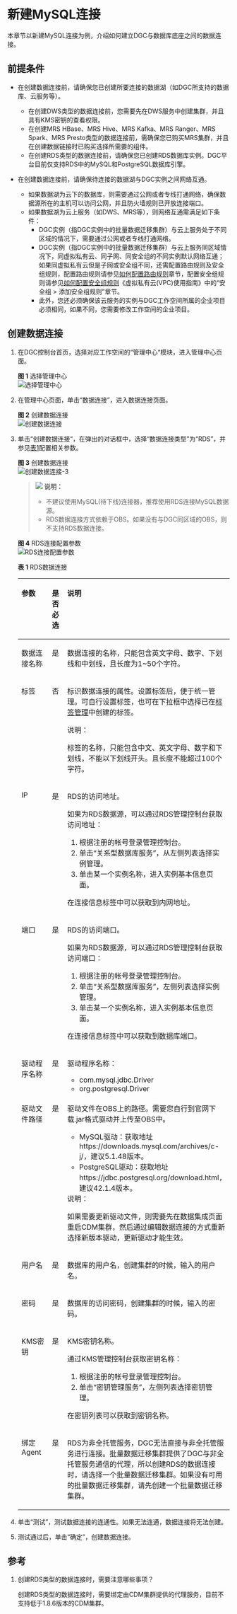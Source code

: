 # 新建MySQL连接<a name="dgc_01_0353"></a>

本章节以新建MySQL连接为例，介绍如何建立DGC与数据库底座之间的数据连接。

## 前提条件<a name="section592741692718"></a>

-   在创建数据连接前，请确保您已创建所要连接的数据湖（如DGC所支持的数据库、云服务等）。
    -   在创建DWS类型的数据连接前，您需要先在DWS服务中创建集群，并且具有KMS密钥的查看权限。
    -   在创建MRS HBase、MRS Hive、MRS Kafka、MRS Ranger、MRS Spark、MRS Presto类型的数据连接前，需确保您已购买MRS集群，并且在创建数据链接时已购买选择所需要的组件。
    -   在创建RDS类型的数据连接前，请确保您已创建RDS数据库实例。DGC平台目前仅支持RDS中的MySQL和PostgreSQL数据库引擎。

-   在创建数据连接前，请确保待连接的数据湖与DGC实例之间网络互通。
    -   如果数据湖为云下的数据库，则需要通过公网或者专线打通网络，确保数据源所在的主机可以访问公网，并且防火墙规则已开放连接端口。
    -   如果数据湖为云上服务（如DWS、MRS等），则网络互通需满足如下条件：
        -   DGC实例（指DGC实例中的批量数据迁移集群）与云上服务处于不同区域的情况下，需要通过公网或者专线打通网络。
        -   DGC实例（指DGC实例中的批量数据迁移集群）与云上服务同区域情况下，同虚拟私有云、同子网、同安全组的不同实例默认网络互通；如果同虚拟私有云但是子网或安全组不同，还需配置路由规则及安全组规则，配置路由规则请参见[如何配置路由规则](https://support.huaweicloud.com/bestpractice-vpc/bestpractice_0009.html#bestpractice_0009__zh-cn_topic_0252060877_li16617547103419)章节，配置安全组规则请参见[如何配置安全组规则](https://support.huaweicloud.com/usermanual-ecs/zh-cn_topic_0140323152.html)《虚拟私有云\(VPC\)使用指南》中的“安全组 \> 添加安全组规则”章节。
        -   此外，您还必须确保该云服务的实例与DGC工作空间所属的企业项目必须相同，如果不同，您需要修改工作空间的企业项目。



## 创建数据连接<a name="section17688932182719"></a>

1.  在DGC控制台首页，选择对应工作空间的“管理中心“模块，进入管理中心页面。

    **图 1**  选择管理中心<a name="dgc_01_0009_fig11331320153513"></a>  
    ![](figures/选择管理中心.png "选择管理中心")


1.  在管理中心页面，单击“数据连接”，进入数据连接页面。

    **图 2**  创建数据连接<a name="dgc_01_0009_fig112561281915"></a>  
    ![](figures/创建数据连接.png "创建数据连接")


1.  单击“创建数据连接“，在弹出的对话框中，选择“数据连接类型”为“RDS”，并参见[表1](#table11826143220444)配置相关参数。

    **图 3**  创建数据连接<a name="fig1211720318207"></a>  
    ![](figures/创建数据连接-3.png "创建数据连接-3")

    >![](public_sys-resources/icon-note.gif) **说明：** 
    >-   不建议使用MySQL\(待下线\)连接器，推荐使用RDS连接MySQL数据源。
    >-   RDS数据连接方式依赖于OBS。如果没有与DGC同区域的OBS，则不支持RDS数据连接。

    **图 4**  RDS连接配置参数<a name="fig7305656113816"></a>  
    ![](figures/RDS连接配置参数.png "RDS连接配置参数")

    **表 1**  RDS数据连接

    <a name="table11826143220444"></a>
    <table><thead align="left"><tr id="dgc_01_0009_zh-cn_topic_0141836082_row14785613295"><th class="cellrowborder" valign="top" width="21.18%" id="mcps1.2.4.1.1"><p id="dgc_01_0009_zh-cn_topic_0141836082_p77135618295"><a name="dgc_01_0009_zh-cn_topic_0141836082_p77135618295"></a><a name="dgc_01_0009_zh-cn_topic_0141836082_p77135618295"></a>参数</p>
    </th>
    <th class="cellrowborder" valign="top" width="9.47%" id="mcps1.2.4.1.2"><p id="dgc_01_0009_zh-cn_topic_0141836082_p6712562296"><a name="dgc_01_0009_zh-cn_topic_0141836082_p6712562296"></a><a name="dgc_01_0009_zh-cn_topic_0141836082_p6712562296"></a>是否必选</p>
    </th>
    <th class="cellrowborder" valign="top" width="69.35%" id="mcps1.2.4.1.3"><p id="dgc_01_0009_zh-cn_topic_0141836082_p117756132916"><a name="dgc_01_0009_zh-cn_topic_0141836082_p117756132916"></a><a name="dgc_01_0009_zh-cn_topic_0141836082_p117756132916"></a>说明</p>
    </th>
    </tr>
    </thead>
    <tbody><tr id="dgc_01_0009_zh-cn_topic_0141836082_row14755612299"><td class="cellrowborder" valign="top" width="21.18%" headers="mcps1.2.4.1.1 "><p id="dgc_01_0009_zh-cn_topic_0141836082_p97135682918"><a name="dgc_01_0009_zh-cn_topic_0141836082_p97135682918"></a><a name="dgc_01_0009_zh-cn_topic_0141836082_p97135682918"></a>数据连接名称</p>
    </td>
    <td class="cellrowborder" valign="top" width="9.47%" headers="mcps1.2.4.1.2 "><p id="dgc_01_0009_zh-cn_topic_0141836082_p10815619295"><a name="dgc_01_0009_zh-cn_topic_0141836082_p10815619295"></a><a name="dgc_01_0009_zh-cn_topic_0141836082_p10815619295"></a>是</p>
    </td>
    <td class="cellrowborder" valign="top" width="69.35%" headers="mcps1.2.4.1.3 "><p id="dgc_01_0009_zh-cn_topic_0141836082_p98125614294"><a name="dgc_01_0009_zh-cn_topic_0141836082_p98125614294"></a><a name="dgc_01_0009_zh-cn_topic_0141836082_p98125614294"></a>数据连接的名称，只能包含英文字母、数字、下划线和中划线，且长度为1~50个字符。</p>
    </td>
    </tr>
    <tr id="dgc_01_0009_row16372172795310"><td class="cellrowborder" valign="top" width="21.18%" headers="mcps1.2.4.1.1 "><p id="dgc_01_0009_p13373172711538"><a name="dgc_01_0009_p13373172711538"></a><a name="dgc_01_0009_p13373172711538"></a>标签</p>
    </td>
    <td class="cellrowborder" valign="top" width="9.47%" headers="mcps1.2.4.1.2 "><p id="dgc_01_0009_p237472715316"><a name="dgc_01_0009_p237472715316"></a><a name="dgc_01_0009_p237472715316"></a>否</p>
    </td>
    <td class="cellrowborder" valign="top" width="69.35%" headers="mcps1.2.4.1.3 "><p id="dgc_01_0009_p17374112714538"><a name="dgc_01_0009_p17374112714538"></a><a name="dgc_01_0009_p17374112714538"></a>标识数据连接的属性。设置标签后，便于统一管理。可自行设置标签，也可在下拉框中选择已在<a href="标签管理.md">标签管理</a>中创建的标签。</p>
    <div class="note" id="dgc_01_0009_note1310813585146"><a name="dgc_01_0009_note1310813585146"></a><a name="dgc_01_0009_note1310813585146"></a><span class="notetitle"> 说明： </span><div class="notebody"><p id="dgc_01_0009_p161081258121413"><a name="dgc_01_0009_p161081258121413"></a><a name="dgc_01_0009_p161081258121413"></a>标签的名称，只能包含中文、英文字母、数字和下划线，不能以下划线开头。且长度不能超过100个字符。</p>
    </div></div>
    </td>
    </tr>
    <tr id="dgc_01_0009_zh-cn_topic_0141836082_row26676209301"><td class="cellrowborder" valign="top" width="21.18%" headers="mcps1.2.4.1.1 "><p id="dgc_01_0009_zh-cn_topic_0141836082_p17667152013013"><a name="dgc_01_0009_zh-cn_topic_0141836082_p17667152013013"></a><a name="dgc_01_0009_zh-cn_topic_0141836082_p17667152013013"></a>IP</p>
    </td>
    <td class="cellrowborder" valign="top" width="9.47%" headers="mcps1.2.4.1.2 "><p id="dgc_01_0009_zh-cn_topic_0141836082_p366762043017"><a name="dgc_01_0009_zh-cn_topic_0141836082_p366762043017"></a><a name="dgc_01_0009_zh-cn_topic_0141836082_p366762043017"></a>是</p>
    </td>
    <td class="cellrowborder" valign="top" width="69.35%" headers="mcps1.2.4.1.3 "><p id="dgc_01_0009_zh-cn_topic_0141836082_p184519401478"><a name="dgc_01_0009_zh-cn_topic_0141836082_p184519401478"></a><a name="dgc_01_0009_zh-cn_topic_0141836082_p184519401478"></a>RDS的访问地址。</p>
    <p id="dgc_01_0009_zh-cn_topic_0141836082_p168692405472"><a name="dgc_01_0009_zh-cn_topic_0141836082_p168692405472"></a><a name="dgc_01_0009_zh-cn_topic_0141836082_p168692405472"></a>如果为RDS数据源，可以通过RDS管理控制台获取访问地址：</p>
    <a name="dgc_01_0009_zh-cn_topic_0141836082_ol126164591245"></a><a name="dgc_01_0009_zh-cn_topic_0141836082_ol126164591245"></a><ol id="dgc_01_0009_zh-cn_topic_0141836082_ol126164591245"><li>根据<span id="dgc_01_0009_text148091738103720"><a name="dgc_01_0009_text148091738103720"></a><a name="dgc_01_0009_text148091738103720"></a>注册</span>的帐号登录管理控制台。</li><li>单击“关系型数据库服务”，从左侧列表选择实例管理。</li><li>单击某一个实例名称，进入实例基本信息页面。</li></ol>
    <p id="dgc_01_0009_zh-cn_topic_0141836082_p18696408479"><a name="dgc_01_0009_zh-cn_topic_0141836082_p18696408479"></a><a name="dgc_01_0009_zh-cn_topic_0141836082_p18696408479"></a>在连接信息标签中可以获取到内网地址。</p>
    </td>
    </tr>
    <tr id="dgc_01_0009_zh-cn_topic_0141836082_row1550872653018"><td class="cellrowborder" valign="top" width="21.18%" headers="mcps1.2.4.1.1 "><p id="dgc_01_0009_zh-cn_topic_0141836082_p6509926153010"><a name="dgc_01_0009_zh-cn_topic_0141836082_p6509926153010"></a><a name="dgc_01_0009_zh-cn_topic_0141836082_p6509926153010"></a>端口</p>
    </td>
    <td class="cellrowborder" valign="top" width="9.47%" headers="mcps1.2.4.1.2 "><p id="dgc_01_0009_zh-cn_topic_0141836082_p175097264306"><a name="dgc_01_0009_zh-cn_topic_0141836082_p175097264306"></a><a name="dgc_01_0009_zh-cn_topic_0141836082_p175097264306"></a>是</p>
    </td>
    <td class="cellrowborder" valign="top" width="69.35%" headers="mcps1.2.4.1.3 "><p id="dgc_01_0009_zh-cn_topic_0141836082_p067145020470"><a name="dgc_01_0009_zh-cn_topic_0141836082_p067145020470"></a><a name="dgc_01_0009_zh-cn_topic_0141836082_p067145020470"></a>RDS的访问端口。</p>
    <p id="dgc_01_0009_zh-cn_topic_0141836082_p1120445112473"><a name="dgc_01_0009_zh-cn_topic_0141836082_p1120445112473"></a><a name="dgc_01_0009_zh-cn_topic_0141836082_p1120445112473"></a>如果为RDS数据源，可以通过RDS管理控制台获取访问端口：</p>
    <a name="dgc_01_0009_zh-cn_topic_0141836082_ol1691415261753"></a><a name="dgc_01_0009_zh-cn_topic_0141836082_ol1691415261753"></a><ol id="dgc_01_0009_zh-cn_topic_0141836082_ol1691415261753"><li>根据注册的帐号登录管理控制台。</li><li>单击“关系型数据库服务”，左侧列表选择实例管理。</li><li>单击某一个实例名称，进入实例基本信息页面。</li></ol>
    <p id="dgc_01_0009_zh-cn_topic_0141836082_p11204175119477"><a name="dgc_01_0009_zh-cn_topic_0141836082_p11204175119477"></a><a name="dgc_01_0009_zh-cn_topic_0141836082_p11204175119477"></a>在连接信息标签中可以获取到数据库端口。</p>
    </td>
    </tr>
    <tr id="dgc_01_0009_zh-cn_topic_0141836082_row202902023183018"><td class="cellrowborder" valign="top" width="21.18%" headers="mcps1.2.4.1.1 "><p id="dgc_01_0009_zh-cn_topic_0141836082_p929018238300"><a name="dgc_01_0009_zh-cn_topic_0141836082_p929018238300"></a><a name="dgc_01_0009_zh-cn_topic_0141836082_p929018238300"></a>驱动程序名称</p>
    </td>
    <td class="cellrowborder" valign="top" width="9.47%" headers="mcps1.2.4.1.2 "><p id="dgc_01_0009_zh-cn_topic_0141836082_p1029032317305"><a name="dgc_01_0009_zh-cn_topic_0141836082_p1029032317305"></a><a name="dgc_01_0009_zh-cn_topic_0141836082_p1029032317305"></a>是</p>
    </td>
    <td class="cellrowborder" valign="top" width="69.35%" headers="mcps1.2.4.1.3 "><p id="dgc_01_0009_zh-cn_topic_0141836082_p112291258112417"><a name="dgc_01_0009_zh-cn_topic_0141836082_p112291258112417"></a><a name="dgc_01_0009_zh-cn_topic_0141836082_p112291258112417"></a>驱动程序名称：</p>
    <a name="dgc_01_0009_zh-cn_topic_0141836082_ul0230558162416"></a><a name="dgc_01_0009_zh-cn_topic_0141836082_ul0230558162416"></a><ul id="dgc_01_0009_zh-cn_topic_0141836082_ul0230558162416"><li>com.mysql.jdbc.Driver</li><li>org.postgresql.Driver</li></ul>
    </td>
    </tr>
    <tr id="dgc_01_0009_zh-cn_topic_0141836082_row5818565297"><td class="cellrowborder" valign="top" width="21.18%" headers="mcps1.2.4.1.1 "><p id="dgc_01_0009_zh-cn_topic_0141836082_p178175682915"><a name="dgc_01_0009_zh-cn_topic_0141836082_p178175682915"></a><a name="dgc_01_0009_zh-cn_topic_0141836082_p178175682915"></a>驱动文件路径</p>
    </td>
    <td class="cellrowborder" valign="top" width="9.47%" headers="mcps1.2.4.1.2 "><p id="dgc_01_0009_zh-cn_topic_0141836082_p8895611293"><a name="dgc_01_0009_zh-cn_topic_0141836082_p8895611293"></a><a name="dgc_01_0009_zh-cn_topic_0141836082_p8895611293"></a>是</p>
    </td>
    <td class="cellrowborder" valign="top" width="69.35%" headers="mcps1.2.4.1.3 "><p id="dgc_01_0009_zh-cn_topic_0141836082_p860356132411"><a name="dgc_01_0009_zh-cn_topic_0141836082_p860356132411"></a><a name="dgc_01_0009_zh-cn_topic_0141836082_p860356132411"></a>驱动文件在OBS上的路径。需要您自行到官网下载.jar格式驱动并上传至OBS中。</p>
    <a name="dgc_01_0009_ul1675912820153"></a><a name="dgc_01_0009_ul1675912820153"></a><ul id="dgc_01_0009_ul1675912820153"><li>MySQL驱动：获取地址https://downloads.mysql.com/archives/c-j/，建议5.1.48版本。</li><li>PostgreSQL驱动：获取地址https://jdbc.postgresql.org/download.html，建议42.1.4版本。</li></ul>
    <div class="note" id="dgc_01_0009_note1120241418180"><a name="dgc_01_0009_note1120241418180"></a><a name="dgc_01_0009_note1120241418180"></a><span class="notetitle"> 说明： </span><div class="notebody"><p id="dgc_01_0009_p8202114151816"><a name="dgc_01_0009_p8202114151816"></a><a name="dgc_01_0009_p8202114151816"></a>如果需要更新驱动文件，则需要先在数据集成页面重启CDM集群，然后通过编辑数据连接的方式重新选择新版本驱动，更新驱动才能生效。</p>
    </div></div>
    </td>
    </tr>
    <tr id="dgc_01_0009_zh-cn_topic_0141836082_row78155622914"><td class="cellrowborder" valign="top" width="21.18%" headers="mcps1.2.4.1.1 "><p id="dgc_01_0009_zh-cn_topic_0141836082_p1684561296"><a name="dgc_01_0009_zh-cn_topic_0141836082_p1684561296"></a><a name="dgc_01_0009_zh-cn_topic_0141836082_p1684561296"></a>用户名</p>
    </td>
    <td class="cellrowborder" valign="top" width="9.47%" headers="mcps1.2.4.1.2 "><p id="dgc_01_0009_zh-cn_topic_0141836082_p1781756152915"><a name="dgc_01_0009_zh-cn_topic_0141836082_p1781756152915"></a><a name="dgc_01_0009_zh-cn_topic_0141836082_p1781756152915"></a>是</p>
    </td>
    <td class="cellrowborder" valign="top" width="69.35%" headers="mcps1.2.4.1.3 "><p id="dgc_01_0009_zh-cn_topic_0141836082_p447915434228"><a name="dgc_01_0009_zh-cn_topic_0141836082_p447915434228"></a><a name="dgc_01_0009_zh-cn_topic_0141836082_p447915434228"></a>数据库的用户名，创建集群的时候，输入的用户名。</p>
    </td>
    </tr>
    <tr id="dgc_01_0009_zh-cn_topic_0141836082_row98155617296"><td class="cellrowborder" valign="top" width="21.18%" headers="mcps1.2.4.1.1 "><p id="dgc_01_0009_zh-cn_topic_0141836082_p9815614295"><a name="dgc_01_0009_zh-cn_topic_0141836082_p9815614295"></a><a name="dgc_01_0009_zh-cn_topic_0141836082_p9815614295"></a>密码</p>
    </td>
    <td class="cellrowborder" valign="top" width="9.47%" headers="mcps1.2.4.1.2 "><p id="dgc_01_0009_zh-cn_topic_0141836082_p889561290"><a name="dgc_01_0009_zh-cn_topic_0141836082_p889561290"></a><a name="dgc_01_0009_zh-cn_topic_0141836082_p889561290"></a>是</p>
    </td>
    <td class="cellrowborder" valign="top" width="69.35%" headers="mcps1.2.4.1.3 "><p id="dgc_01_0009_zh-cn_topic_0141836082_p184791343132210"><a name="dgc_01_0009_zh-cn_topic_0141836082_p184791343132210"></a><a name="dgc_01_0009_zh-cn_topic_0141836082_p184791343132210"></a>数据库的访问密码，创建集群的时候，输入的密码。</p>
    </td>
    </tr>
    <tr id="dgc_01_0009_zh-cn_topic_0141836082_row98135692916"><td class="cellrowborder" valign="top" width="21.18%" headers="mcps1.2.4.1.1 "><p id="dgc_01_0009_zh-cn_topic_0141836082_p8895642919"><a name="dgc_01_0009_zh-cn_topic_0141836082_p8895642919"></a><a name="dgc_01_0009_zh-cn_topic_0141836082_p8895642919"></a>KMS密钥</p>
    </td>
    <td class="cellrowborder" valign="top" width="9.47%" headers="mcps1.2.4.1.2 "><p id="dgc_01_0009_zh-cn_topic_0141836082_p188456152916"><a name="dgc_01_0009_zh-cn_topic_0141836082_p188456152916"></a><a name="dgc_01_0009_zh-cn_topic_0141836082_p188456152916"></a>是</p>
    </td>
    <td class="cellrowborder" valign="top" width="69.35%" headers="mcps1.2.4.1.3 "><p id="dgc_01_0009_zh-cn_topic_0141836082_p6479194318222"><a name="dgc_01_0009_zh-cn_topic_0141836082_p6479194318222"></a><a name="dgc_01_0009_zh-cn_topic_0141836082_p6479194318222"></a>KMS密钥名称。</p>
    <p id="dgc_01_0009_zh-cn_topic_0141836082_p737534116157"><a name="dgc_01_0009_zh-cn_topic_0141836082_p737534116157"></a><a name="dgc_01_0009_zh-cn_topic_0141836082_p737534116157"></a>通过KMS管理控制台获取密钥名称：</p>
    <a name="dgc_01_0009_zh-cn_topic_0141836082_ol1374275212517"></a><a name="dgc_01_0009_zh-cn_topic_0141836082_ol1374275212517"></a><ol id="dgc_01_0009_zh-cn_topic_0141836082_ol1374275212517"><li>根据注册的帐号登录管理控制台。</li><li>单击“密钥管理服务”，左侧列表选择密钥管理。</li></ol>
    <p id="dgc_01_0009_zh-cn_topic_0141836082_p4376741151510"><a name="dgc_01_0009_zh-cn_topic_0141836082_p4376741151510"></a><a name="dgc_01_0009_zh-cn_topic_0141836082_p4376741151510"></a>在密钥列表可以获取到密钥名称。</p>
    </td>
    </tr>
    <tr id="dgc_01_0009_zh-cn_topic_0141836082_row138356102920"><td class="cellrowborder" valign="top" width="21.18%" headers="mcps1.2.4.1.1 "><p id="dgc_01_0009_zh-cn_topic_0141836082_p2995612299"><a name="dgc_01_0009_zh-cn_topic_0141836082_p2995612299"></a><a name="dgc_01_0009_zh-cn_topic_0141836082_p2995612299"></a>绑定Agent</p>
    </td>
    <td class="cellrowborder" valign="top" width="9.47%" headers="mcps1.2.4.1.2 "><p id="dgc_01_0009_zh-cn_topic_0141836082_p7919567292"><a name="dgc_01_0009_zh-cn_topic_0141836082_p7919567292"></a><a name="dgc_01_0009_zh-cn_topic_0141836082_p7919567292"></a>是</p>
    </td>
    <td class="cellrowborder" valign="top" width="69.35%" headers="mcps1.2.4.1.3 "><p id="dgc_01_0009_zh-cn_topic_0141836082_p4985642920"><a name="dgc_01_0009_zh-cn_topic_0141836082_p4985642920"></a><a name="dgc_01_0009_zh-cn_topic_0141836082_p4985642920"></a>RDS为非全托管服务，<span id="dgc_01_0009_text178131223207"><a name="dgc_01_0009_text178131223207"></a><a name="dgc_01_0009_text178131223207"></a>DGC</span>无法直接与非全托管服务进行连接。<span id="dgc_01_0009_text942832519522"><a name="dgc_01_0009_text942832519522"></a><a name="dgc_01_0009_text942832519522"></a>批量数据迁移</span>集群提供了<span id="dgc_01_0009_text560102916011"><a name="dgc_01_0009_text560102916011"></a><a name="dgc_01_0009_text560102916011"></a>DGC</span>与非全托管服务通信的代理，所以创建RDS的数据连接时，请选择一个<span id="dgc_01_0009_text10152172915527"><a name="dgc_01_0009_text10152172915527"></a><a name="dgc_01_0009_text10152172915527"></a>批量数据迁移</span>集群。如果没有可用的<span id="dgc_01_0009_text1879163619529"><a name="dgc_01_0009_text1879163619529"></a><a name="dgc_01_0009_text1879163619529"></a>批量数据迁移</span>集群，请先创建一个<span id="dgc_01_0009_text15105183245213"><a name="dgc_01_0009_text15105183245213"></a><a name="dgc_01_0009_text15105183245213"></a>批量数据迁移</span>集群。</p>
    </td>
    </tr>
    </tbody>
    </table>

2.  单击“测试”，测试数据连接的连通性。如果无法连通，数据连接将无法创建。
3.  测试通过后，单击“确定”，创建数据连接。

## 参考<a name="section1114732851415"></a>

1.  创建RDS类型的数据连接时，需要注意哪些事项？

    创建RDS类型的数据连接时，需要绑定由CDM集群提供的代理服务，目前不支持低于1.8.6版本的CDM集群。



